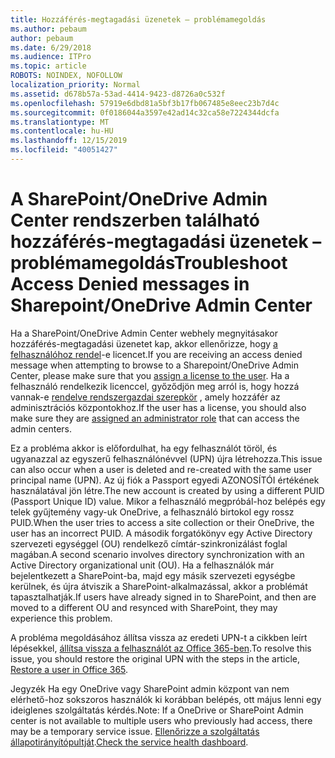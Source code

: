 ```yaml
---
title: Hozzáférés-megtagadási üzenetek – problémamegoldás
ms.author: pebaum
author: pebaum
ms.date: 6/29/2018
ms.audience: ITPro
ms.topic: article
ROBOTS: NOINDEX, NOFOLLOW
localization_priority: Normal
ms.assetid: d678b57a-53ad-4414-9423-d8726a0c532f
ms.openlocfilehash: 57919e6dbd81a5bf3b17fb067485e8eec23b7d4c
ms.sourcegitcommit: 0f0186044a3597e42ad14c32ca58e7224344dcfa
ms.translationtype: MT
ms.contentlocale: hu-HU
ms.lasthandoff: 12/15/2019
ms.locfileid: "40051427"
---
```

# <a name="troubleshoot-access-denied-messages-in-sharepointonedrive-admin-center"></a><span data-ttu-id="755eb-102">A SharePoint/OneDrive Admin Center rendszerben található hozzáférés-megtagadási üzenetek – problémamegoldás</span><span class="sxs-lookup"><span data-stu-id="755eb-102">Troubleshoot Access Denied messages in Sharepoint/OneDrive Admin Center</span></span>

<span data-ttu-id="755eb-103">Ha a SharePoint/OneDrive Admin Center webhely megnyitásakor hozzáférés-megtagadási üzenetet kap, akkor ellenőrizze, hogy [a felhasználóhoz rendel](https://docs.microsoft.com/office365/admin/subscriptions-and-billing/assign-licenses-to-users?view=o365-worldwide&amp;tabs=One)-e licencet.</span><span class="sxs-lookup"><span data-stu-id="755eb-103">If you are receiving an access denied message when attempting to browse to a Sharepoint/OneDrive Admin Center, please make sure that you [assign a license to the user](https://docs.microsoft.com/office365/admin/subscriptions-and-billing/assign-licenses-to-users?view=o365-worldwide&amp;tabs=One).</span></span> <span data-ttu-id="755eb-104">Ha a felhasználó rendelkezik licenccel, győződjön meg arról is, hogy hozzá vannak-e [rendelve rendszergazdai szerepkör](https://docs.microsoft.com/office365/admin/add-users/about-admin-roles?view=o365-worldwide) , amely hozzáfér az adminisztrációs központokhoz.</span><span class="sxs-lookup"><span data-stu-id="755eb-104">If the user has a license, you should also make sure they are [assigned an administrator role](https://docs.microsoft.com/office365/admin/add-users/about-admin-roles?view=o365-worldwide) that can access the admin centers.</span></span>

<span data-ttu-id="755eb-105">Ez a probléma akkor is előfordulhat, ha egy felhasználót töröl, és ugyanazzal az egyszerű felhasználónévvel (UPN) újra létrehozza.</span><span class="sxs-lookup"><span data-stu-id="755eb-105">This issue can also occur when a user is deleted and re-created with the same user principal name (UPN).</span></span> <span data-ttu-id="755eb-106">Az új fiók a Passport egyedi AZONOSÍTÓI értékének használatával jön létre.</span><span class="sxs-lookup"><span data-stu-id="755eb-106">The new account is created by using a different PUID (Passport Unique ID) value.</span></span> <span data-ttu-id="755eb-107">Mikor a felhasználó megpróbál-hoz belépés egy telek gyűjtemény vagy-uk OneDrive, a felhasználó birtokol egy rossz PUID.</span><span class="sxs-lookup"><span data-stu-id="755eb-107">When the user tries to access a site collection or their OneDrive, the user has an incorrect PUID.</span></span> <span data-ttu-id="755eb-108">A második forgatókönyv egy Active Directory szervezeti egységgel (OU) rendelkező címtár-szinkronizálást foglal magában.</span><span class="sxs-lookup"><span data-stu-id="755eb-108">A second scenario involves directory synchronization with an Active Directory organizational unit (OU).</span></span> <span data-ttu-id="755eb-109">Ha a felhasználók már bejelentkezett a SharePoint-ba, majd egy másik szervezeti egységbe kerülnek, és újra átviszik a SharePoint-alkalmazással, akkor a problémát tapasztalhatják.</span><span class="sxs-lookup"><span data-stu-id="755eb-109">If users have already signed in to SharePoint, and then are moved to a different OU and resynced with SharePoint, they may experience this problem.</span></span>

<span data-ttu-id="755eb-110">A probléma megoldásához állítsa vissza az eredeti UPN-t a cikkben leírt lépésekkel, [állítsa vissza a felhasználót az Office 365-ben](https://docs.microsoft.com/office365/admin/add-users/restore-user?view=o365-worldwide).</span><span class="sxs-lookup"><span data-stu-id="755eb-110">To resolve this issue, you should restore the original UPN with the steps in the article, [Restore a user in Office 365](https://docs.microsoft.com/office365/admin/add-users/restore-user?view=o365-worldwide).</span></span>

<span data-ttu-id="755eb-111">Jegyzék Ha egy OneDrive vagy SharePoint admin központ van nem elérhető-hoz sokszoros használók ki korábban belépés, ott május lenni egy ideiglenes szolgáltatás kérdés.</span><span class="sxs-lookup"><span data-stu-id="755eb-111">Note: If a OneDrive or SharePoint Admin center is not available to multiple users who previously had access, there may be a temporary service issue.</span></span>  <span data-ttu-id="755eb-112">[Ellenőrizze a szolgáltatás állapotirányítópultját](https://portal.office.com/adminportal/home#/servicehealth).</span><span class="sxs-lookup"><span data-stu-id="755eb-112">[Check the service health dashboard](https://portal.office.com/adminportal/home#/servicehealth).</span></span>


